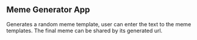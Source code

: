 ## Meme Generator App

Generates a random meme template, user can enter the text to the meme templates. The final meme can be shared by its generated url.


